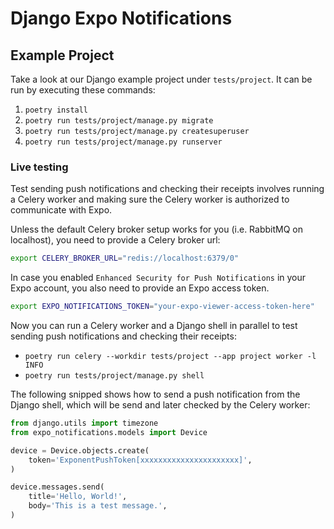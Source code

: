 # Django Expo Notifications

## Example Project

Take a look at our Django example project under `tests/project`.
It can be run by executing these commands:

1. `poetry install`
2. `poetry run tests/project/manage.py migrate`
3. `poetry run tests/project/manage.py createsuperuser`
4. `poetry run tests/project/manage.py runserver`

### Live testing

Test sending push notifications and checking their receipts involves running a Celery worker and making sure the Celery worker is authorized to communicate with Expo.

Unless the default Celery broker setup works for you (i.e. RabbitMQ on localhost), you need to provide a Celery broker url:

```sh
export CELERY_BROKER_URL="redis://localhost:6379/0"
```

In case you enabled `Enhanced Security for Push Notifications` in your Expo account, you also need to provide an Expo access token.

```sh
export EXPO_NOTIFICATIONS_TOKEN="your-expo-viewer-access-token-here"
```

Now you can run a Celery worker and a Django shell in parallel to test sending push notifications and checking their receipts:

- `poetry run celery --workdir tests/project --app project worker -l INFO`
- `poetry run tests/project/manage.py shell`

The following snipped shows how to send a push notification from the Django shell, which will be send and later checked by the Celery worker:

```python
from django.utils import timezone
from expo_notifications.models import Device

device = Device.objects.create(
    token='ExponentPushToken[xxxxxxxxxxxxxxxxxxxxxx]',
)

device.messages.send(
    title='Hello, World!',
    body='This is a test message.',
)
```
